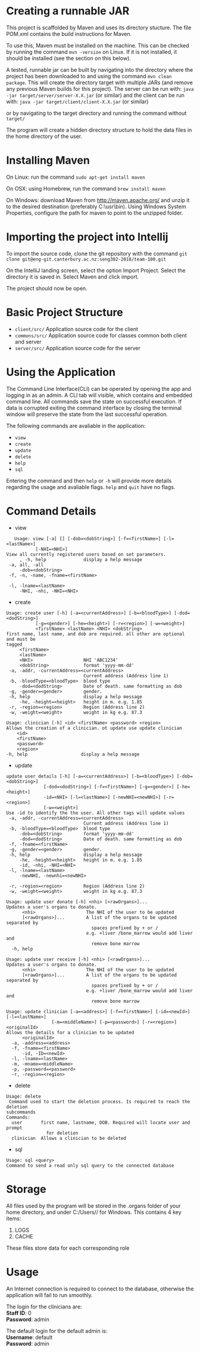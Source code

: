 # Creating a runnable JAR

This project is scaffolded by Maven and uses its directory stucture.
The file POM.xml contains the build instructions for Maven.

To use this, Maven must be installed on the machine.
This can be checked by running the command `mvn -version` on Linux.
If it is not installed, it should be installed (see the section on this below).

A tested, runnable jar can be built by navigating into the directory where the project has been downloaded to
and using the command `mvn clean package`.
This will create the directory target with multiple JARs (and remove any previous 
Maven builds for this project).
The server can be run with:
`java -jar target/server/server-X.X.jar` (or similar) 
and the client can be run with:
`java -jar target/client/client-X.X.jar` (or similar)

or by navigating to the target directory and running the command without `target/`

The program will create a hidden directory structure to hold the data files
in the home directory of the user.


# Installing Maven

On Linux: run the command `sudo apt-get install maven`

On OSX: using Homebrew, run the command `brew install maven`

On Windows: download Maven from http://maven.apache.org/
and unzip it to the desired destination (preferably C:\usr\bin).
Using Windows System Properties, configure the path for maven to point to the 
unzipped folder.


# Importing the project into Intellij

To import the source code, clone the git repository
with the command `git clone git@eng-git.canterbury.ac.nz:seng302-2018/team-100.git`


On the IntelliJ landing screen, select the option Import Project.
Select the directory it is saved in.
Select Maven and click import.


The project should now be open. 

# Basic Project Structure
 - `client/src/` Application source code for the client
 - `commons/src/` Application source code for classes common both client and server
 - `server/src/` Application source code for the server
 
# Using the Application
 
 The Command Line Interface(CLI) can be operated by opening the app and logging in as an admin. A CLI tab will visible, which contains and embedded command line. All commands save the state on successful
 execution. If data is corrupted exiting the command interface by closing the terminal window
 will preserve the state from the last successful operation. 
 
 The following commands are avaliable in the application:
   - `view`
   - `create`
   - `update`
   - `delete`
   - `help`
   - `sql`
    
Entering the command and then `help` or `-h` will provide more details regarding the usage and avaliable flags.
`help` and `quit` have no flags.


# Command Details
- view 

 ```
    Usage: view [-a] [] [-dob=<dobString>] [-f=<firstName>] [-l=<lastName>]
            [-NHI=<NHI>]
View all currently registered users based on set parameters.
      , -h, help              display a help message
  -a, all, -all
      -dob=<dobString>
  -f, -n, -name, -fname=<firstName>

  -l, -lname=<lastName>
      -NHI, -nhi, -NHI=<NHI>
  ```
         
 - create

 ```
 Usage: create user [-h] [-a=<currentAddress>] [-b=<bloodType>] [-dod=<dodString>]
            [-g=<gender>] [-he=<height>] [-r=<region>] [-w=<weight>]
            <firstName> <lastName> <NHI> <dobString>
first name, last name, and dob are required. all other are optional and must be
tagged
      <firstName>
      <lastName>
      <NHI>                   NHI 'ABC1234'
      <dobString>             format 'yyyy-mm-dd'
  -a, -addr, -currentAddress=<currentAddress>
                              Current address (Address line 1)
  -b, -bloodType=<bloodType>  blood type
      -dod=<dodString>        Date of death. same formatting as dob
  -g, -gender=<gender>        gender.
  -h, help                    display a help message
      -he, -height=<height>   height in m. e.g. 1.85
  -r, -region=<region>        Region (Address line 2)
  -w, -weight=<weight>        weight in kg e.g. 87.3
  ```
  
  ```
  Usage: clinician [-h] <id> <firstName> <password> <region>
Allows the creation of a clinician. ot update use update clinician
      <id>
      <firstName>
      <password>
      <region>
  -h, help                    display a help message
  ```
 - update

 ```
 update user details [-h] [-a=<currentAddress>] [-b=<bloodType>] [-dob=<dobString>]
               [-dod=<dodString>] [-f=<firstName>] [-g=<gender>] [-he=<height>]
               -id=<NHI> [-l=<lastName>] [-newNHI=<newNHI>] [-r=<region>]
               [-w=<weight>]
Use -id to identify the the user. All other tags will update values
  -a, -addr, -currentAddress=<currentAddress>
                              Current address (Address line 1)
  -b, -bloodType=<bloodType>  blood type
      -dob=<dobString>        format 'yyyy-mm-dd'
      -dod=<dodString>        Date of death. same formatting as dob
  -f, -fname=<firstName>
  -g, -gender=<gender>        gender.
  -h, help                    display a help message
      -he, -height=<height>   height in m. e.g. 1.85
      -id, -nhi, -NHI=<NHI>
  -l, -lname=<lastName>
      -newNHI, -newnhi=<newNHI>

  -r, -region=<region>        Region (Address line 2)
  -w, -weight=<weight>        weight in kg e.g. 87.3

```

```
Usage: update user donate [-h] <nhi> [<rawOrgans>]...
Updates a user's organs to donate.
      <nhi>                   The NHI of the user to be updated
      [<rawOrgans>]...        A list of the organs to be updated separated by
                                spaces prefixed by + or /
                              e.g. +liver /bone_marrow would add liver and
                                remove bone marrow
  -h, help
```

```
Usage: update user receive [-h] <nhi> [<rawOrgans>]...
Updates a user's organs to donate.
      <nhi>                   The NHI of the user to be updated
      [<rawOrgans>]...        A list of the organs to be updated separated by
                                spaces prefixed by + or /
                              e.g. +liver /bone_marrow would add liver and
                                remove bone marrow
```

```
Usage: update clinician [-a=<address>] [-f=<firstName>] [-id=<newId>] [-l=<lastName>]
                 [-m=<middleName>] [-p=<password>] [-r=<region>] <originalId>
Allows the details for a clinician to be updated
      <originalId>
  -a, -address=<address>
  -f, -fname=<firstName>
      -id, -ID=<newId>
  -l, -lname=<lastName>
  -m, -mname=<middleName>
  -p, -password=<password>
  -r, -region=<region>
```


- delete

```
Usage: delete
 Command used to start the deletion process. Is required to reach the deletion
subcommands
Commands:
  user       first name, lastname, DOB. Required will locate user and prompt
               for deletion
  clinician  Allows a clinician to be deleted
```

- sql
```
Usage: sql <query>
Command to send a read only sql query to the connected database
```

# Storage
All files used by the program will be stored in the .organs folder of your home directory, and under C:/Users/<Your User>/ for Windows. This contains 4 key items:
1. LOGS
2. CACHE


These files store data for each corresponding role 

# Usage
An Internet connection is required to connect to the database, otherwise the application will fail to run smoothly.

The login for the clinicians are:  
**Staff ID**: 0  
**Password**: admin  

The default login for the default admin is:  
**Username**: default  
**Password**: admin